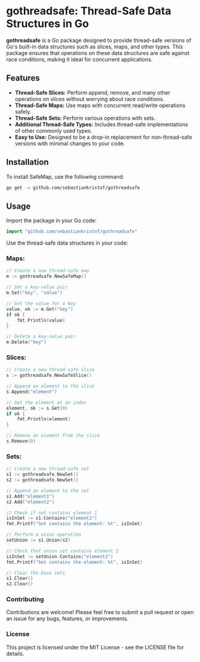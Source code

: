 # gothreadsafe: Thread-Safe Data Structures in Go

**gothreadsafe** is a Go package designed to provide thread-safe versions of Go's built-in data structures such as slices, maps, and other types. This package ensures that operations on these data structures are safe against race conditions, making it ideal for concurrent applications.

## Features

- **Thread-Safe Slices:** Perform append, remove, and many other operations on slices without worrying about race conditions.
- **Thread-Safe Maps:** Use maps with concurrent read/write operations safely.
- **Thread-Safe Sets:** Perform various operations with sets.
- **Additional Thread-Safe Types:** Includes thread-safe implementations of other commonly used types.
- **Easy to Use:** Designed to be a drop-in replacement for non-thread-safe versions with minimal changes to your code.

## Installation

To install SafeMap, use the following command:

```sh
go get -u github.com/sebastiankristof/gothreadsafe
```

## Usage

Import the package in your Go code:

```go
import "github.com/sebastiankristof/gothreadsafe"
```

Use the thread-safe data structures in your code:

### Maps:

```go
// Create a new thread-safe map
m := gothreadsafe.NewSafeMap()

// Set a key-value pair
m.Set("key", "value")

// Get the value for a key
value, ok := m.Get("key")
if ok {
    fmt.Println(value)
}

// Delete a key-value pair
m.Delete("key")
```

### Slices:

```go
// Create a new thread-safe slice
s := gothreadsafe.NewSafeSlice()

// Append an element to the slice
s.Append("element")

// Get the element at an index
element, ok := s.Get(0)
if ok {
    fmt.Println(element)
}

// Remove an element from the slice
s.Remove(0)
```

### Sets:

```go
// Create a new thread-safe set
s1 := gothreadsafe.NewSet()
s2 := gothreadsafe.NewSet()

// Append an element to the set
s1.Add("element1")
s2.Add("element2")

// Check if set contains element 1
isInSet := s1.Contains("element1")
fmt.Printf("Set contains the element: %t", isInSet)

// Perform a union operation
setUnion := s1.Union(s2)

// Check that union set contains element 2
isInSet := setUnion.Contains("element2")
fmt.Printf("Set contains the element: %t", isInSet)

// Clear the base sets
s1.Clear()
s2.Clear()
```

### Contributing
Contributions are welcome! Please feel free to submit a pull request or open an issue for any bugs, features, or improvements.

### License
This project is licensed under the MIT License - see the LICENSE file for details.

